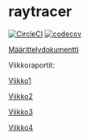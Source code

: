 # raytracer

[![CircleCI](https://circleci.com/gh/r0bert1/raytracer.svg?style=svg)](https://circleci.com/gh/r0bert1/raytracer)
[![codecov](https://codecov.io/gh/r0bert1/raytracer/branch/master/graph/badge.svg)](https://codecov.io/gh/r0bert1/raytracer)

[Määrittelydokumentti](https://github.com/r0bert1/raytracer/blob/master/docs/maarittelydokumentti.md)

Viikkoraportit:

[Viikko1](https://github.com/r0bert1/raytracer/blob/master/docs/viikkoraportti1.md)

[Viikko2](https://github.com/r0bert1/raytracer/blob/master/docs/viikkoraportti2.md)

[Viikko3](https://github.com/r0bert1/raytracer/blob/master/docs/viikkoraportti3.md)

[Viikko4](https://github.com/r0bert1/raytracer/blob/master/docs/viikkoraportti4.md)

